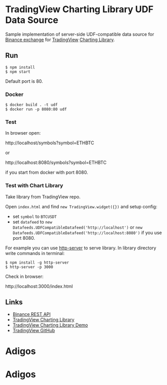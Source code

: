# TradingView Charting Library UDF Data Source

Sample implementation of server-side UDF-compatible data source for [Binance exchange](https://www.binance.com/) for [TradingView](https://www.tradingview.com/) [Charting Library](https://www.tradingview.com/HTML5-stock-forex-bitcoin-charting-library/).

## Run

```
$ npm install
$ npm start
```

Default port is 80.

### Docker

```
$ docker build . -t udf
$ docker run -p 8080:80 udf
```

### Test

In browser open:

http://localhost/symbols?symbol=ETHBTC

or

http://localhost:8080/symbols?symbol=ETHBTC

if you start from docker with port 8080.

### Test with Chart Library

Take library from TradingView repo.

Open `index.html` and find `new TradingView.widget({})` and setup config:

- set `symbol` to `BTCUSDT`
- set `datafeed` to `new Datafeeds.UDFCompatibleDatafeed('http://localhost')` or `new Datafeeds.UDFCompatibleDatafeed('http://localhost:8080')` if you use port 8080.

For example you can use [http-server](https://www.npmjs.com/package/http-server) to serve library. In library directory write commands in terminal:

```
$ npm install -g http-server
$ http-server -p 3000
```

Check in browser:

http://localhost:3000/index.html

## Links

* [Binance REST API](https://github.com/binance-exchange/binance-official-api-docs)
* [TradingView Charting Library](https://www.tradingview.com/HTML5-stock-forex-bitcoin-charting-library/)
* [TradingView Charting Library Demo](https://charting-library.tradingview.com/)
* [TradingView GitHub](https://github.com/tradingview)
# Adigos
# Adigos
